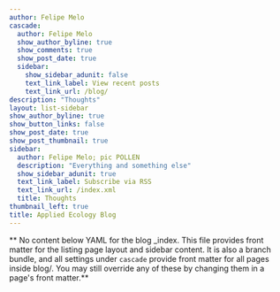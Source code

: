 ```yaml
---
author: Felipe Melo
cascade:
  author: Felipe Melo
  show_author_byline: true
  show_comments: true
  show_post_date: true
  sidebar:
    show_sidebar_adunit: false
    text_link_label: View recent posts
    text_link_url: /blog/
description: "Thoughts"
layout: list-sidebar
show_author_byline: true
show_button_links: false
show_post_date: true
show_post_thumbnail: true
sidebar:
  author: Felipe Melo; pic POLLEN
  description: "Everything and something else"
  show_sidebar_adunit: true
  text_link_label: Subscribe via RSS
  text_link_url: /index.xml
  title: Thoughts
thumbnail_left: true
title: Applied Ecology Blog
---
```


** No content below YAML for the blog _index. This file provides front matter for the listing page layout and sidebar content. It is also a branch bundle, and all settings under `cascade` provide front matter for all pages inside blog/. You may still override any of these by changing them in a page's front matter.**
